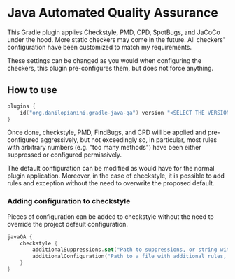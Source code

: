 # Java Automated Quality Assurance

This Gradle plugin applies Checkstyle, PMD, CPD, SpotBugs, and JaCoCo under the hood.
More static checkers may come in the future.
All checkers' configuration have been customized to match my requirements.

These settings can be changed as you would when configuring the checkers,
this plugin pre-configures them, but does not force anything.

## How to use

```kotlin
plugins {
    id("org.danilopianini.gradle-java-qa") version "<SELECT THE VERSION>"
}
```

Once done, checkstyle, PMD, FindBugs, and CPD will be applied and pre-configured aggressively,
but not exceedingly so, in particular, most rules with arbitrary numbers
(e.g. "too many methods")
have been either suppressed or configured permissively.

The default configuration can be modified as would have for the normal plugin application.
Moreover, in the case of checkstyle,
it is possible to add rules and exception without the need to overwrite the proposed default.

### Adding configuration to checkstyle

Pieces of configuration can be added to checkstyle without the need to override the project default configuration.

```kotlin
javaQA {
    checkstyle {
        additionalSuppressions.set("Path to suppressions, or string with the suppressions")
        additionalConfiguration("Path to a file with additional rules, or a string with the same content")
    }
}
```
